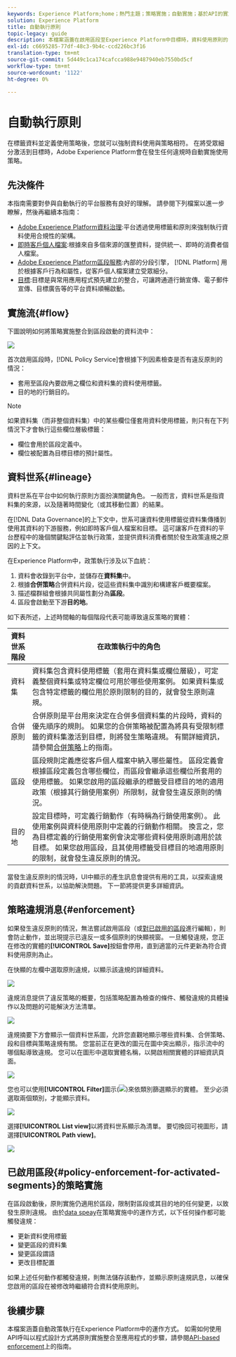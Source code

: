 ```yaml
---
keywords: Experience Platform;home；熱門主題；策略實施；自動實施；基於API的實施；資料治理
solution: Experience Platform
title: 自動執行原則
topic-legacy: guide
description: 本檔案涵蓋在啟用區段至Experience Platform中目標時，資料使用原則的自動執行方式。
exl-id: c6695285-77df-48c3-9b4c-ccd226bc3f16
translation-type: tm+mt
source-git-commit: 5d449c1ca174cafcca988e9487940eb7550bd5cf
workflow-type: tm+mt
source-wordcount: '1122'
ht-degree: 0%

---
```


# 自動執行原則

在標籤資料並定義使用策略後，您就可以強制資料使用與策略相符。 在將受眾細分激活到目標時，Adobe Experience Platform會在發生任何違規時自動實施使用策略。

## 先決條件

本指南需要對參與自動執行的平台服務有良好的理解。 請參閱下列檔案以進一步瞭解，然後再繼續本指南：

* [Adobe Experience Platform資料治理](../home.md):平台透過使用標籤和原則來強制執行資料使用合規性的架構。
* [即時客戶個人檔案](../../profile/home.md):根據來自多個來源的匯整資料，提供統一、即時的消費者個人檔案。
* [Adobe Experience Platform區段服務](../../segmentation/home.md):內部的分段引擎， [!DNL Platform] 用於根據客戶行為和屬性，從客戶個人檔案建立受眾細分。
* [目標](../../destinations/home.md):目標是與常用應用程式預先建立的整合，可讓跨通道行銷宣傳、電子郵件宣傳、目標廣告等的平台資料順暢啟動。

## 實施流{#flow}

下圖說明如何將策略實施整合到區段啟動的資料流中：

![](../images/enforcement/enforcement-flow.png)

首次啟用區段時，[!DNL Policy Service]會根據下列因素檢查是否有違反原則的情況：

* 套用至區段內要啟用之欄位和資料集的資料使用標籤。
* 目的地的行銷目的。

>[!NOTE]
>
>如果資料集（而非整個資料集）中的某些欄位僅套用資料使用標籤，則只有在下列情況下才會執行這些欄位層級標籤：
>
>* 欄位會用於區段定義中。
>* 欄位被配置為目標目標的預計屬性。


## 資料世系{#lineage}

資料世系在平台中如何執行原則方面扮演關鍵角色。 一般而言，資料世系是指資料集的來源，以及隨著時間變化（或其移動位置）的結果。

在[!DNL Data Governance]的上下文中，世系可讓資料使用標籤從資料集傳播到使用其資料的下游服務，例如即時客戶個人檔案和目標。 這可讓客戶在資料的平台歷程中的幾個關鍵點評估並執行政策，並提供資料消費者關於發生政策違規之原因的上下文。

在Experience Platform中，政策執行涉及以下血統：

1. 資料會收錄到平台中，並儲存在&#x200B;**資料集**&#x200B;中。
1. 根據&#x200B;**合併策略**&#x200B;合併資料片段，從這些資料集中識別和構建客戶概要檔案。
1. 描述檔群組會根據共同屬性劃分為&#x200B;**區段**。
1. 區段會啟動至下游&#x200B;**目的地**。

如下表所述，上述時間軸的每個階段代表可能導致違反策略的實體：

| 資料世系階段 | 在政策執行中的角色 |
| --- | --- |
| 資料集 | 資料集包含資料使用標籤（套用在資料集或欄位層級），可定義整個資料集或特定欄位可用於哪些使用案例。 如果資料集或包含特定標籤的欄位用於原則限制的目的，就會發生原則違規。 |
| 合併原則 | 合併原則是平台用來決定在合併多個資料集的片段時，資料的優先順序的規則。 如果您的合併策略被配置為將具有受限制標籤的資料集激活到目標，則將發生策略違規。 有關詳細資訊，請參閱[合併策略](../../profile/ui/merge-policies.md)上的指南。 |
| 區段 | 區段規則定義應從客戶個人檔案中納入哪些屬性。 區段定義會根據區段定義包含哪些欄位，而區段會繼承這些欄位所套用的使用標籤。 如果您啟用的區段繼承的標籤受目標目的地的適用政策（根據其行銷使用案例）所限制，就會發生違反原則的情況。 |
| 目的地 | 設定目標時，可定義行銷動作（有時稱為行銷使用案例）。 此使用案例與資料使用原則中定義的行銷動作相關。 換言之，您為目標定義的行銷使用案例會決定哪些資料使用原則適用於該目標。 如果您啟用區段，且其使用標籤受目標目的地適用原則的限制，就會發生違反原則的情況。 |

當發生違反原則的情況時，UI中顯示的產生訊息會提供有用的工具，以探索違規的貢獻資料世系，以協助解決問題。 下一節將提供更多詳細資訊。

## 策略違規消息{#enforcement}

如果發生違反原則的情況，無法嘗試啟用區段（或[對已啟用的區段](#policy-enforcement-for-activated-segments)進行編輯），則會防止動作，並出現提示已違反一或多個原則的快顯視窗。 一旦觸發違規，您正在修改的實體的&#x200B;**[!UICONTROL Save]**&#x200B;按鈕會停用，直到適當的元件更新為符合資料使用原則為止。

在快顯的左欄中選取原則違規，以顯示該違規的詳細資料。

![](../images/enforcement/violation-policy-select.png)

違規消息提供了違反策略的概要，包括策略配置為檢查的條件、觸發違規的具體操作以及問題的可能解決方法清單。

![](../images/enforcement/violation-summary.png)

違規摘要下方會顯示一個資料世系圖，允許您直觀地顯示哪些資料集、合併策略、段和目標與策略違規有關。 您當前正在更改的圖元在圖中突出顯示，指示流中的哪個點導致違規。 您可以在圖形中選取實體名稱，以開啟相關實體的詳細資訊頁面。

![](../images/enforcement/data-lineage.png)

您也可以使用&#x200B;**[!UICONTROL Filter]**&#x200B;圖示(![](../images/enforcement/filter.png))來依類別篩選顯示的實體。 至少必須選取兩個類別，才能顯示資料。

![](../images/enforcement/lineage-filter.png)

選擇&#x200B;**[!UICONTROL List view]**&#x200B;以將資料世系顯示為清單。 要切換回可視圖形，請選擇&#x200B;**[!UICONTROL Path view]**。

![](../images/enforcement/list-view.png)

## 已啟用區段{#policy-enforcement-for-activated-segments}的策略實施

在區段啟動後，原則實施仍適用於區段，限制對區段或其目的地的任何變更，以致發生原則違規。 由於[data speay](#lineage)在策略實施中的運作方式，以下任何操作都可能觸發違規：

* 更新資料使用標籤
* 變更區段的資料集
* 變更區段謂語
* 更改目標配置

如果上述任何動作都觸發違規，則無法儲存該動作，並顯示原則違規訊息，以確保您啟用的區段在被修改時繼續符合資料使用原則。

## 後續步驟

本檔案涵蓋自動政策執行在Experience Platform中的運作方式。 如需如何使用API呼叫以程式設計方式將原則實施整合至應用程式的步驟，請參閱[API-based enforcement](./api-enforcement.md)上的指南。
